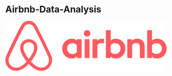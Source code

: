 # Airbnb-Data-Analysis
![airbnb](https://github.com/shrushtijadhav/Airbnb-Data-Analysis/blob/main/Airbnb_Logo.png)
